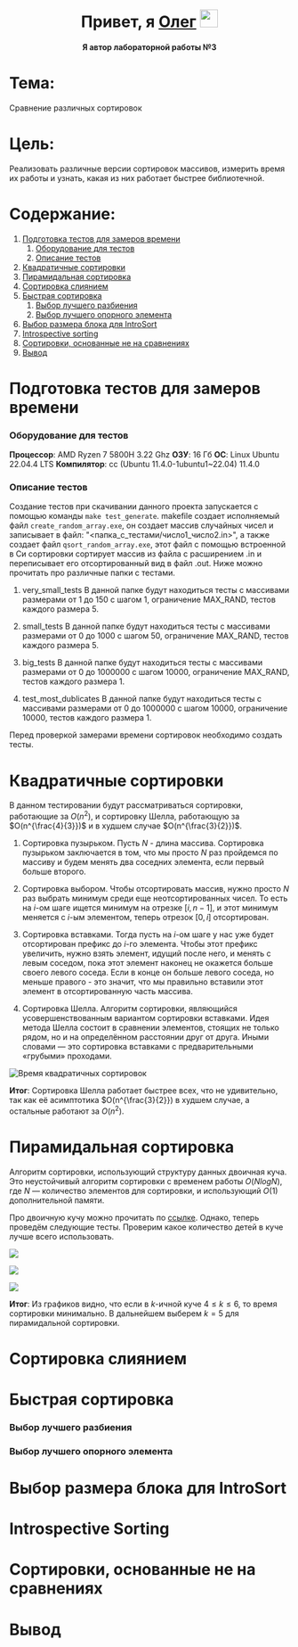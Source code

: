 <h1 align="center">Привет, я <a href="https://t.me/Chin_chinless" target="_blank">Олег</a>
<img src="https://github.com/blackcater/blackcater/raw/main/images/Hi.gif" height="32"/></h1>
<h4 align="center">Я автор лабораторной работы №3</h4>

# Тема: 
Сравнение различных сортировок

# Цель:
Реализовать различные версии сортировок массивов, измерить время их работы и узнать, какая из них работает быстрее библиотечной.

# Содержание:

1.  [Подготовка тестов для замеров времени](#подготовка-тестов-для-замеров-времени)
    1. [Оборудование для тестов](#оборудование-для-тестов)
    2. [Описание тестов](#описание-тестов)
2.  [Квадратичные сортировки](#квадратичные-сортировки)
3.  [Пирамидальная сортировка](#пирамидальная-сортировка)
4.  [Сортировка слиянием](#сортировка-слиянием)
5.  [Быстрая сортировка](#быстрая-сортировка)
    1.  [Выбор лучшего разбиения](#выбор-лучшего-разбиения)
    2.  [Выбор лучшего опорного элемента](#выбор-лучшего-опорного-элемента)
6.  [Выбор размера блока для IntroSort](#выбор-размера-блока-для-introsort)
7.  [Introspective sorting](#introspective-sorting)
8.  [Сортировки, основанные не на сравнениях](#сортировки-основанные-не-на-сравнениях)
9.  [Вывод](#вывод)

# Подготовка тестов для замеров времени

### Оборудование для тестов

**Процессор**: AMD Ryzen 7 5800H 3.22 Ghz
**ОЗУ**: 16 Гб
**ОС**: Linux Ubuntu 22.04.4 LTS
**Компилятор**: cc (Ubuntu 11.4.0-1ubuntu1~22.04) 11.4.0

### Описание тестов

Создание тестов при скачивании данного проекта запускается с помощью команды `make test_generate`. makefile создает исполняемый файл `create_random_array.exe`, он создает массив случайных чисел и записывает в файл: "<папка_с_тестами/число1_число2.in>", а также создает файл `qsort_random_array.exe`, этот файл с помощью встроенной в Си сортировки сортирует массив из файла с расширением .in и переписывает его отсортированный вид в файл .out. Ниже можно прочитать про различные папки с тестами.

1. very_small_tests
В данной папке будут находиться тесты с массивами размерами от 1 до 150 с шагом 1, ограничение MAX_RAND, тестов каждого размера 5.

2. small_tests
В данной папке будут находиться тесты с массивами размерами от 0 до 1000 с шагом 50, ограничение MAX_RAND, тестов каждого размера 5.

3. big_tests
В данной папке будут находиться тесты с массивами размерами от 0 до 1000000 с шагом 10000, ограничение MAX_RAND, тестов каждого размера 1.

4. test_most_dublicates
В данной папке будут находиться тесты с массивами размерами от 0 до 1000000 с шагом 10000, ограничение 10000, тестов каждого размера 1.

Перед проверкой замерами времени сортировок необходимо создать тесты.

# Квадратичные сортировки

В данном тестировании будут рассматриваться сортировки, работающие за $O(n^2)$, и сортировку Шелла, работающую за $O(n^{\frac{4}{3}})$ и в худшем случае $O(n^{\frac{3}{2}})$.

1. Сортировка пузырьком. Пусть $N$ - длина массива. Сортировка пузырьком заключается в том, что мы просто $N$ раз пройдемся по массиву и будем менять два соседних элемента, если первый больше второго. 

2. Сортировка выбором. Чтобы отсортировать массив, нужно просто $N$ раз выбрать минимум среди еще неотсортированных чисел. То есть на $i$-ом шаге ищется минимум на отрезке $[i, n-1]$, и этот минимум меняется с $i$-ым элементом, теперь отрезок $[0, i]$ отсортирован.

3. Сортировка вставками. Тогда пусть на $i$-ом шаге у нас уже будет отсортирован префикс до $i$-го элемента. Чтобы этот префикс увеличить, нужно взять элемент, идущий после него, и менять с левым соседом, пока этот элемент наконец не окажется больше своего левого соседа. Если в конце он больше левого соседа, но меньше правого - это значит, что мы правильно вставили этот элемент в отсортированную часть массива.

4. Сортировка Шелла. Алгоритм сортировки, являющийся усовершенствованным вариантом сортировки вставками. Идея метода Шелла состоит в сравнении элементов, стоящих не только рядом, но и на определённом расстоянии друг от друга. Иными словами — это сортировка вставками с предварительными «грубыми» проходами. 

![Время квадратичных сортировок](Images/punct1.png)

**Итог**: Сортировка Шелла работает быстрее всех, что не удивительно, так как её асимптотика $O(n^{\frac{3}{2}}) в худшем случае, а остальные работают за $O(n^2)$.

# Пирамидальная сортировка

 Алгоритм сортировки, использующий структуру данных двоичная куча. Это неустойчивый алгоритм сортировки с временем работы $O(NlogN)$, где $N$ — количество элементов для сортировки, и использующий $O(1)$ дополнительной памяти.

 Про двоичную кучу можно прочитать по [ссылке](https://neerc.ifmo.ru/wiki/index.php?title=%D0%94%D0%B2%D0%BE%D0%B8%D1%87%D0%BD%D0%B0%D1%8F_%D0%BA%D1%83%D1%87%D0%B0). Однако, теперь проведём следующие тесты. Проверим какое количество детей в куче лучше всего использовать.

 ![](Images/punct2_1.png)

 ![](Images/punct2_2.png)

 ![](Images/punct2_3.png)

 **Итог**: Из графиков видно, что если в $k$-ичной куче $4 \leq k \leq 6$, то время сортировки минимально. В дальнейшем выберем $k=5$ для пирамидальной сортировки.

# Сортировка слиянием

# Быстрая сортировка

### Выбор лучшего разбиения

### Выбор лучшего опорного элемента

# Выбор размера блока для IntroSort

# Introspective Sorting

# Сортировки, основанные не на сравнениях

# Вывод